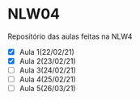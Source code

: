 # NLW04
Repositório das aulas feitas na NLW4

- [x] Aula 1(22/02/21) 
- [x] Aula 2(23/02/21) 
- [ ] Aula 3(24/02/21)
- [ ] Aula 4(25/02/21)
- [ ] Aula 5(26/03/21)
